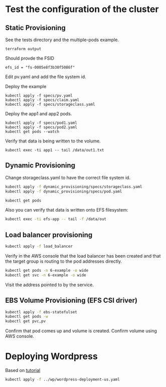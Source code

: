 # Test the configuration of the cluster

## Static Provisioning
See the tests directory and the multiple-pods example.

```ssh
terraform output
```
Should provde the FSID
```
efs_id = "fs-0005e8f3b30f5086f"
```

Edit pv.yaml and add the file system id.

Deploy the example

```
kubectl apply -f specs/pv.yaml
kubectl apply -f specs/claim.yaml
kubectl apply -f specs/storageclass.yaml
```

Deploy the app1 and app2 pods. 
```
kubectl apply -f specs/pod1.yaml
kubectl apply -f specs/pod2.yaml
kubectl get pods --watch
```

Verify that data is being written to the volume.
```
kubectl exec -ti app1 -- tail /data/out1.txt
```

## Dynamic Provisioning
Change storageclass.yaml to have the correct file system id.

```sh
kubectl apply -f dynamic_provisioning/specs/storageclass.yaml
kubectl apply -f dynamic_provisioning/specs/pod.yaml
```

```sh
kubectl get pods
```

Also you can verify that data is written onto EFS filesystem:

```sh
kubectl exec -ti efs-app -- tail -f /data/out
```
## Load balancer provisioning

```sh
kubectl apply -f load_balancer
```

Verify in the AWS console that the load balancer has been created and that the target group is routing to the pod addresses directly.

```sh
kubectl get pods -n 6-example -o wide
kubectl get svc -n 6-example -o wide
```

Visit the address pointed to by the service.

## EBS Volume Provisioning (EFS CSI driver)

```sh
kubectl apply -f ebs-statefulset
kubectl get pods -w
kubectl get pvc,pv
```
Confirm that pod comes up and volume is created. Confirm volume using AWS console. 

# Deploying Wordpress
Based on [tutorial](https://aws.amazon.com/blogs/storage/running-wordpress-on-amazon-eks-with-amazon-efs-intelligent-tiering/)

```sh
kubectl apply -f ../wp/wordpress-deployment-us.yaml
```


